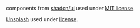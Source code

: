  components from [shadcn/ui](https://ui.shadcn.com/) used under [MIT license](https://github.com/shadcn-ui/ui/blob/main/LICENSE.md).

 [Unsplash](https://unsplash.com) used under [license](https://unsplash.com/license).
